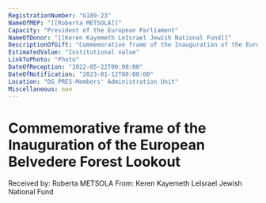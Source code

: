 ```yaml
---
RegistrationNumber: "G189-23"
NameOfMEP: "[[Roberta METSOLA]]"
Capacity: "President of the European Parliament"
NameOfDonor: "[[Keren Kayemeth LeIsrael Jewish National Fund]]"
DescriptionOfGift: "Commemorative frame of the Inauguration of the European Belvedere Forest Lookout"
EstimatedValue: "Institutional value"
LinkToPhoto: "Photo"
DateOfReception: "2022-05-22T00:00:00"
DateOfNotification: "2023-01-12T00:00:00"
Location: "DG PRES-Members' Administration Unit"
Miscellaneous: nan
---
```


# Commemorative frame of the Inauguration of the European Belvedere Forest Lookout

Received by: Roberta METSOLA
From: Keren Kayemeth LeIsrael Jewish National Fund
